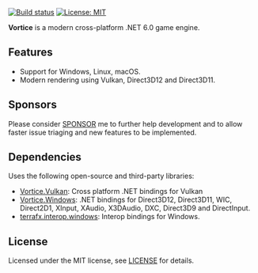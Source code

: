 [![Build status](https://github.com/amerkoleci/vortice/workflows/Build/badge.svg)](https://github.com/amerkoleci/vortice/actions)
[![License: MIT](https://img.shields.io/badge/License-MIT-green.svg)](https://github.com/amerkoleci/vortice/blob/main/LICENSE)

**Vortice** is a modern cross-platform .NET 6.0 game engine.

## Features

* Support for Windows, Linux, macOS.
* Modern rendering using Vulkan, Direct3D12 and Direct3D11.

## Sponsors
Please consider [SPONSOR](https://github.com/sponsors/amerkoleci) me to further help development and to allow faster issue triaging and new features to be implemented.

## Dependencies

Uses the following open-source and third-party libraries:

- [Vortice.Vulkan](https://github.com/amerkoleci/Vortice.Vulkan): Cross platform .NET bindings for Vulkan
- [Vortice.Windows](https://github.com/amerkoleci/Vortice.Windows): .NET bindings for Direct3D12, Direct3D11, WIC, Direct2D1, XInput, XAudio, X3DAudio, DXC, Direct3D9 and DirectInput.
- [terrafx.interop.windows](https://github.com/terrafx/terrafx.interop.windows): Interop bindings for Windows.

## License

Licensed under the MIT license, see [LICENSE](https://github.com/amerkoleci/vortice/blob/main/LICENSE) for details.
